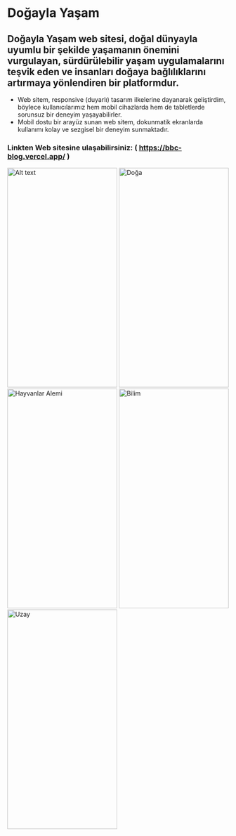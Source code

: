 # Doğayla Yaşam

**Doğayla Yaşam web sitesi, doğal dünyayla uyumlu bir şekilde yaşamanın önemini vurgulayan, sürdürülebilir yaşam uygulamalarını teşvik eden ve insanları doğaya bağlılıklarını artırmaya yönlendiren bir platformdur.**
-----------------------------------------------------------------------------------------------------------------------------------------------------------------------------
 * Web sitem, responsive (duyarlı) tasarım ilkelerine dayanarak geliştirdim, böylece kullanıcılarımız hem mobil cihazlarda hem de tabletlerde sorunsuz bir deneyim yaşayabilirler. </br>
 * Mobil dostu bir arayüz sunan web sitem, dokunmatik ekranlarda kullanımı kolay ve sezgisel bir deneyim sunmaktadır.
 
 ### Linkten Web sitesine ulaşabilirsiniz: ( https://bbc-blog.vercel.app/ )

<img title="Doğayla yaşam" alt="Alt text" src="https://github.com/mrvozturk/training_html/assets/133267808/8901a590-08ff-451a-a2fb-fd2dc6651a52" width="250px" height="500px">
<img title="Doğayla Yaşam" alt="Doğa" src="https://github.com/mrvozturk/training_html/assets/133267808/aee063c6-434d-4e3a-82ef-98e001136c7f" width="250px" height="500px">
<img title="Doğayla Yaşam" alt="Hayvanlar Alemi" src="https://github.com/mrvozturk/training_html/assets/133267808/1fc48d72-eb26-42fc-923c-6ecb6d814f75" width="250px" height="500px">
<img title="Doğayla Yaşam" alt="Bilim" src="https://github.com/mrvozturk/training_html/assets/133267808/256adef2-8794-42ba-bf5e-15761680e815" width="250px" height="500px">
<img title="Doğayla Yaşam" alt="Uzay" src="https://github.com/mrvozturk/training_html/assets/133267808/49026eb7-6a9d-47e4-a5f3-fe7f14b6da04" width="250px" height="500px">


